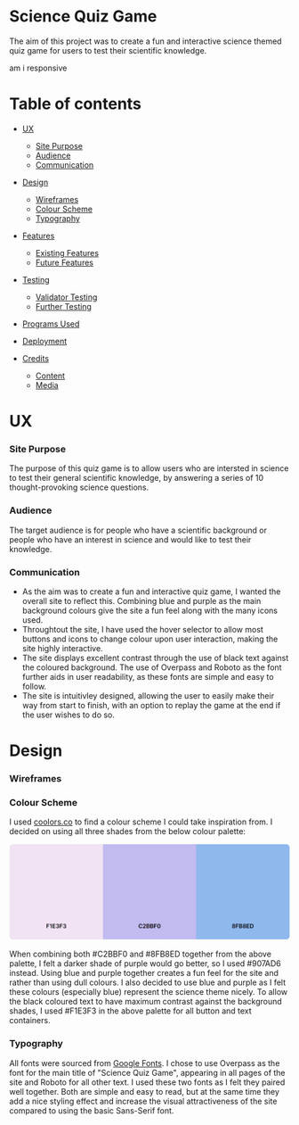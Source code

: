 # Science Quiz Game
The aim of this project was to create a fun and interactive science themed quiz game for users to test their scientific knowledge.


am i responsive 


# Table of contents
- [UX](#ux)
  - [Site Purpose](#site-purpose)
  - [Audience](#audience)
  - [Communication](#communication)

- [Design](#design)
  - [Wireframes](#wireframes)
  - [Colour Scheme](#colour-scheme)
  - [Typography](#typography)

- [Features](#features)
  - [Existing Features](#existing-features)
  - [Future Features](#future-features)

- [Testing](#testing)
  - [Validator Testing](#validator-testing)
  - [Further Testing](#further-testing)

- [Programs Used](#programs-used)

- [Deployment](#deployment)

- [Credits](#credits)
  - [Content](#content)
  - [Media](#media)

# UX
### Site Purpose
The purpose of this quiz game is to allow users who are intersted in science to test their general scientific knowledge, by answering a series of 10 thought-provoking science questions. 

### Audience
The target audience is for people who have a scientific background or people who have an interest in science and would like to test their knowledge.

### Communication
- As the aim was to create a fun and interactive quiz game, I wanted the overall site to reflect this. Combining blue and purple as the main background colours give the site a fun feel along with the many icons used. 
- Throughtout the site, I have used the hover selector to allow most buttons and icons to change colour upon user interaction, making the site highly interactive.
- The site displays excellent contrast through the use of black text against the coloured background. The use of Overpass and Roboto as the font further aids in user readability, as these fonts are simple and easy to follow.
- The site is intuitivley designed, allowing the user to easily make their way from start to finish, with an option to replay the game at the end if the user wishes to do so.

# Design
### Wireframes

### Colour Scheme
I used [coolors.co](https://coolors.co/) to find a colour scheme I could take inspiration from. I decided on using all three shades from the below colour palette:

![Colour Palette](assets/images/coolors-palette.png)

When combining both #C2BBF0 and #8FB8ED together from the above palette, I felt a darker shade of purple would go better, so I used #907AD6 instead. Using blue and purple together creates a fun feel for the site and rather than using dull colours. I also decided to use blue and purple as I felt these colours (especially blue) represent the science theme nicely. To allow the black coloured text to have maximum contrast against the background shades, I used #F1E3F3 in the above palette for all button and text containers.

### Typography
All fonts were sourced from [Google Fonts](https://fonts.google.com/). I chose to use Overpass as the font for the main title of "Science Quiz Game", appearing in all pages of the site and Roboto for all other text. I used these two fonts as I felt they paired well together. Both are simple and easy to read, but at the same time they add a nice styling effect and increase the visual attractiveness of the site compared to using the basic Sans-Serif font.
